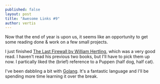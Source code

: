 ```yaml
---
published: false
layout: post
title: "Awesome Links #9"
author: vertis
---
```


Now that the end of year is upon us, it seems like an opportunity to get some reading done & work on a few small projects.

I just finished [The Last Firewall by William Hertling](http://www.amazon.com/The-Last-Firewall-William-Hertling-ebook/dp/B00EEIGHDI), which was a very good read. I haven't read his previous two books, but I'll have to pick them up now. I partically liked the (brief) reference to a Puppen (half dog, half cat).

I've been dabbling a bit with [Golang](http://golang.org/). It's a fantastic language and I'll be spending more time learning it over the break.